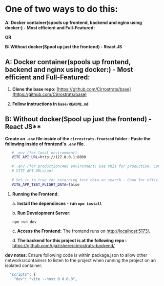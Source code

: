# One of two ways to do this:
**A: Docker container(spools up frontend, backend and nginx using docker:) - Most efficient and Full-Featured:**

**OR**

**B: Without docker(Spool up just the frontend) - React JS**


## A: Docker container(spools up frontend, backend and nginx using docker:) - Most efficient and Full-Featured:

1. **Clone the base repo:** [https://github.com/Cirrostrats/base](https://github.com/Cirrostrats/base)

2. **Follow instructions in `base/README.md`**

## B: Without docker(Spool up just the frontend) - React JS**

**Create an `.env` file inside of the `cirrostrats-frontend` folder :**
**Paste the following inside of frontend's `.env` file.**

   ```bash
      # .env (for local environment)
      VITE_API_URL=http://127.0.0.1:8000
      
      # .env (for production/AWS environment) Use this for production. Comment it out on local machine
      # VITE_API_URL=/api
      
      # Set it to true for returning test data on search - Good for efficient frontend dev. Set to false if requesting actual data.
      VITE_APP_TEST_FLIGHT_DATA=false
   ```

1. **Running the Frontend:**

   a. **Install the dependinces - run `npm install`**

   b. **Run Development Server:**

   ```bash
   npm run dev
   ```

   c. **Access the Frontend:** The frontend runs on [http://localhost:5173/](http://localhost:5173/).

   d. **The backend for this project is at the following repo :**
   https://github.com/ujazishere/cirrostrats-backend/


**dev notes:**
Ensure following code is within package.json to allow other networks/containers to listen to the project when running the project on an isolated container.
```bash
  "scripts": {
    "dev": "vite --host 0.0.0.0",
```